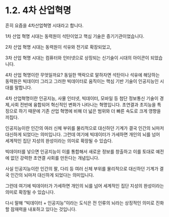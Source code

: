 # 1.2. 4차 산업혁명

흔히 요즘을 4차산업혁명 시대라고 합니다.

1차 산업 혁명 시대는 동력원이 석탄이었고 핵심 기술은 증기기관이었습니다.

2차 산업 혁명 시대는 동력원이 석유와 전기로 확장되었고,

3차 산업 혁명 시대는 컴퓨터와 인터넷으로 상징되는 신기술이 시대의 아이콘이 되었습니다.

4차 산업 혁명이란 무엇일까요? 동일한 맥락으로 말하자면 석탄이나 석유에 해당하는 동력원은 빅데이터 그리고 그러한 빅데이터로 움직이는 핵심 기반 기술이 인공지능인 시대를 말합니다.

4차 산업혁명이란 인공지능, 사물 인터넷, 빅데이터, 모바일 등 첨단 정보통신 기술이 경제,사회 전반에 융합되어 혁신적인 변화가 나타나는 혁명입니다. 초연결과 초지능을 특징으로 하기 때문에 기존 산업 혁명에 비해 더 넓은 범위와 더 빠른 속도로 크게 영향을 끼칩다. 

인공지능이란 인간의 여러 신체 부위를 물리적으로 대신하던 기계가 결국 인간의 뇌마저 대신하게 되었다는 의미입니다. 그런데 여기에 빅데이터가 가세하면 개인의 뇌를 넘어 세계적인 집단 지성의 완성이라는 의미로 확장될 수 있습다.

빅데이터를 넣으면 인공지능이 이를 통합해서 새로운 정보를 창출하고 이를 토대로 예전에 없던 강력한 초연결 사회를 만든다는 개념입니다.

사실 인공지능이란 인간의 팔, 다리 등 여러 신체 부위를 물리적으로 대신하던 기계가 결국 인간의 뇌마저 대신하게 되었다는 의미입니다.

그런데 여기에 빅데이터가 가세하면 개인의 뇌를 넘어 세계적인 집단 지성의 완성이라는 의미로 확장될 수 있습니다.

다시 말해 “빅데이터 + 인공지능”이라는 도식은 전 인류의 뇌라는 상징적인 의미로 진화할 잠재력을 내포하고 있다는 것입니다.

